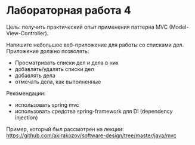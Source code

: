 # Лабораторная работа 4
Цель: получить практический опыт применения паттерна MVC (Model-View-Controller).

Напишите небольшое веб-приложение для работы со списками дел. Приложение должно
позволять:
- Просматривать списки дел и дела в них
- добавлять/удалять списки дел
- добавлять дела
- отмечать дела, как выполненные

Рекомендации:
- использовать spring mvc
- использовать средства spring-framework для DI (dependency injection)

Пример, который был рассмотрен на лекции:
https://github.com/akirakozov/software-design/tree/master/java/mvc